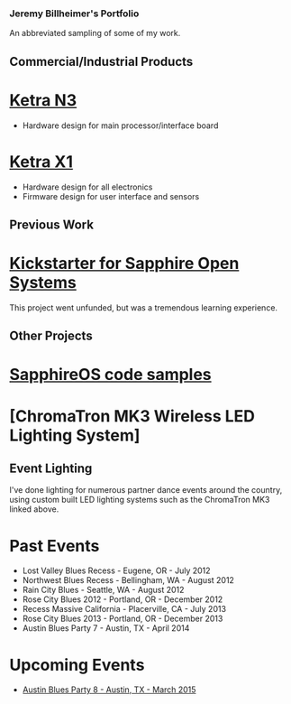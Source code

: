 ### Jeremy Billheimer's Portfolio

An abbreviated sampling of some of my work.



## Commercial/Industrial Products

# [Ketra N3](http://goketra.com/ketraproducts/n3/)
* Hardware design for main processor/interface board

# [Ketra X1](http://goketra.com/ketraproducts/x1/)
* Hardware design for all electronics
* Firmware design for user interface and sensors

## Previous Work

# [Kickstarter for Sapphire Open Systems](https://www.kickstarter.com/projects/1286098094/wirelessly-connect-all-the-things-with-sapphire)

This project went unfunded, but was a tremendous learning experience.


## Other Projects

# [SapphireOS code samples](https://github.com/jbillhei/portfolio/tree/master/code_samples)

# [ChromaTron MK3 Wireless LED Lighting System]


## Event Lighting

I've done lighting for numerous partner dance events around the country, using custom built LED lighting systems such as the ChromaTron MK3 linked above.


# Past Events

* Lost Valley Blues Recess - Eugene, OR - July 2012
* Northwest Blues Recess - Bellingham, WA - August 2012
* Rain City Blues - Seattle, WA - August 2012
* Rose City Blues 2012 - Portland, OR - December 2012
* Recess Massive California - Placerville, CA - July 2013
* Rose City Blues 2013 - Portland, OR - December 2013
* Austin Blues Party 7 - Austin, TX - April 2014

# Upcoming Events
* [Austin Blues Party 8 - Austin, TX - March 2015](http://www.austinbluesparty.com/)




